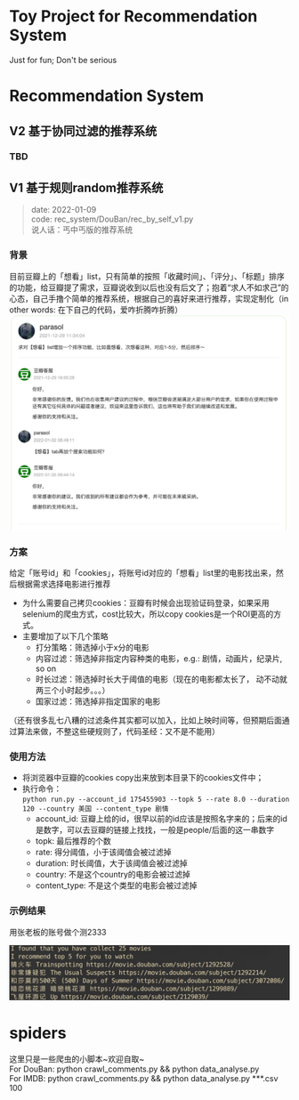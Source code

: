 # Toy Project for Recommendation System

Just for fun;  Don't be serious

# Recommendation System
## V2 基于协同过滤的推荐系统

### TBD

## V1 基于规则random推荐系统

> date: 2022-01-09  
> code: rec_system/DouBan/rec_by_self_v1.py  
> 说人话：丐中丐版的推荐系统

### 背景
目前豆瓣上的「想看」list，只有简单的按照「收藏时间」、「评分」、「标题」排序的功能，给豆瓣提了需求，豆瓣说收到以后也没有后文了；抱着“求人不如求己”的心态，自己手撸个简单的推荐系统，根据自己的喜好来进行推荐，实现定制化（in other words: 在下自己的代码，爱咋折腾咋折腾）
![chat with douban pm](./rec_system/DouBan/figures/chat_log.png)

### 方案
给定「账号id」和「cookies」，将账号id对应的「想看」list里的电影找出来，然后根据需求选择电影进行推荐
- 为什么需要自己拷贝cookies：豆瓣有时候会出现验证码登录，如果采用selenium的爬虫方式，cost比较大，所以copy cookies是一个ROI更高的方式。 
- 主要增加了以下几个策略
  - 打分策略：筛选掉小于x分的电影
  - 内容过滤：筛选掉非指定内容种类的电影，e.g.: 剧情，动画片，纪录片, so on
  - 时长过滤：筛选掉时长大于阈值的电影（现在的电影都太长了， 动不动就两三个小时起步。。。）
  - 国家过滤：筛选掉非指定国家的电影

（还有很多乱七八糟的过滤条件其实都可以加入，比如上映时间等，但预期后面通过算法来做，不整这些硬规则了，代码圣经：又不是不能用）

### 使用方法
- 将浏览器中豆瓣的cookies copy出来放到本目录下的cookies文件中；
- 执行命令：  
`python run.py --account_id 175455903 --topk 5 --rate 8.0 --duration 120 --country 美国 --content_type 剧情`
  - account_id: 豆瓣上给的id，很早以前的id应该是按照名字来的；后来的id是数字，可以去豆瓣的链接上找找，一般是people/后面的这一串数字
  - topk: 最后推荐的个数
  - rate: 得分阈值，小于该阈值会被过滤掉
  - duration: 时长阈值，大于该阈值会被过滤掉
  - country: 不是这个country的电影会被过滤掉
  - content_type: 不是这个类型的电影会被过滤掉

### 示例结果
用张老板的账号做个测2333

![张一鸣的](./rec_system/DouBan/figures/zym.png)


# spiders
这里只是一些爬虫的小脚本~欢迎自取~  
For DouBan: python crawl\_comments.py && python data\_analyse.py  
For IMDB: python crawl\_comments.py && python data\_analyse.py ***.csv 100



